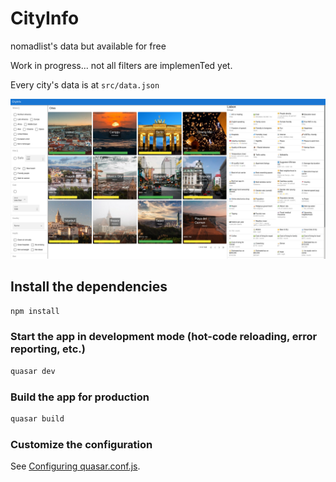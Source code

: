 # CityInfo

nomadlist's data but available for free

Work in progress... not all filters are implemenTed yet.

Every city's data is at `src/data.json`

![preview](https://raw.githubusercontent.com/UnnoTed/cityinfo/master/cityinfo.jpg)

## Install the dependencies

```bash
npm install
```

### Start the app in development mode (hot-code reloading, error reporting, etc.)

```bash
quasar dev
```

### Build the app for production

```bash
quasar build
```

### Customize the configuration

See [Configuring quasar.conf.js](https://quasar.dev/quasar-cli/quasar-conf-js).
